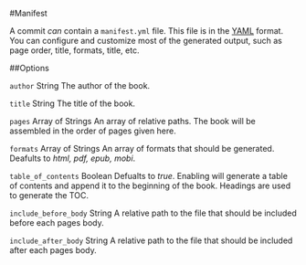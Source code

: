 #Manifest

A commit *can* contain a `manifest.yml` file. This file is in
the [YAML](http://en.wikipedia.org/wiki/YAML) format. You can
configure and customize most of the generated output, such as
page order, title, formats, title, etc.

##Options

`author` String
The author of the book.

`title` String
The title of the book.

`pages` Array of Strings
An array of relative paths.  The book will be assembled in the order of pages given here.

`formats` Array of Strings
An array of formats that should be generated.  Deafults to *html, pdf, epub, mobi*.

`table_of_contents` Boolean
Defualts to *true*.  Enabling will generate a table of contents and append it to the beginning of the book.  Headings are used to generate the TOC.

`include_before_body` String
A relative path to the file that should be included before each pages body.

`include_after_body` String
A relative path to the file that should be included after each pages body.
